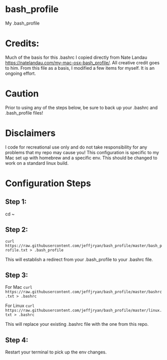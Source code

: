 # bash_profile
My .bash_profile
# Credits:  
Much of the basis for this .bashrc I copied directly from Nate Landau https://natelandau.com/my-mac-osx-bash_profile/.  All creative credit goes to him.  From this file as a basis, I modified a few items for myself.  It is an ongoing effort.

# Caution
Prior to using any of the steps below, be sure to back up your .bashrc and .bash_profile files!

# Disclaimers
I code for recreational use only and do not take responsibility for any problems that my repo may cause you!
This configuration is specific to my Mac set up with homebrew and a specific env.  This should be changed to work on a standard linux build.

# Configuration Steps
## Step 1: 
  cd ~
## Step 2:
```curl https://raw.githubusercontent.com/jeffjryan/bash_profile/master/bash_profile.txt > .bash_profile```

This will establish a redirect from your .bash_profile to your .bashrc file.
## Step 3:
For Mac ```curl https://raw.githubusercontent.com/jeffjryan/bash_profile/master/bashrc.txt > .bashrc```

For Linux ```curl https://raw.githubusercontent.com/jeffjryan/bash_profile/master/linux.txt > .bashrc```

This will replace your existing .bashrc file with the one from this repo.
## Step 4:
Restart your terminal to pick up the env changes.
